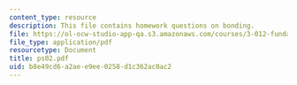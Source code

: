 ```yaml
---
content_type: resource
description: This file contains homework questions on bonding.
file: https://ol-ocw-studio-app-qa.s3.amazonaws.com/courses/3-012-fundamentals-of-materials-science-fall-2005/b8e49cd6a2aee9ee0258d1c362ac0ac2_ps02.pdf
file_type: application/pdf
resourcetype: Document
title: ps02.pdf
uid: b8e49cd6-a2ae-e9ee-0258-d1c362ac0ac2
---
```

